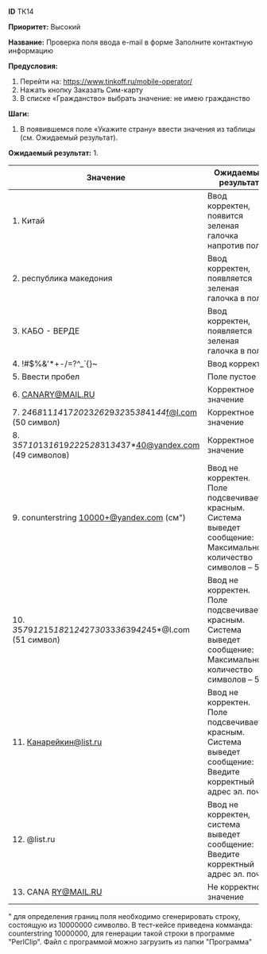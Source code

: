 **ID**		ТК14

**Приоритет:**	Высокий

**Название:** 	Проверка поля ввода e-mail в форме Заполните контактную информацию

**Предусловия:**

1.	Перейти на: https://www.tinkoff.ru/mobile-operator/
2.	Нажать кнопку Заказать Сим-карту
3.	В списке «Гражданство» выбрать значение: не имею гражданство

**Шаги:**
1.	В появившемся поле «Укажите страну» ввести значения из таблицы (см. Ожидаемый результат).

**Ожидаемый результат:**
1.

|    Значение                                                           |    Ожидаемый результат                                                                                                   |
|-----------------------------------------------------------------------|--------------------------------------------------------------------------------------------------------------------------|
|    1. Китай                                                              |    Ввод корректен, появится зеленая галочка напротив   поля                                                              |
|    2. республика македония                                               |    Ввод корректен, появляется зеленая галочка в поле.                                                                    |
|   3.  КАБО - ВЕРДЕ                                                       |    Ввод корректен, появляется зеленая галочка в поле.                                                                    |
|   4. !#$%&'*+-/=?^_`{}~                                                |    Ввод корректен                                                                                                        |
|   5. Ввести пробел                                                      |    Поле пустое                                                                                                           |
|    6. CANARY@MAIL.RU                                                     |    Корректное значение                                                                                                   |
|    7. 2*4*6*8*11*14*17*20*23*26*29*32*35*38*41*44*f@l.com (50 символ)    |    Корректное               значение                                                                                     |
|    8. 3*5*7*10*13*16*19*22*25*28*31*34*37*40@yandex.com (49 символов)    |    Корректное значение                                                                                                   |
|    9. conunterstring 10000+@yandex.com  (см")                                  |    Ввод не корректен. Поле подсвечивается красным. Система   выведет сообщение: Максимальное количество символов – 50    |
|   10. *3*5*7*9*12*15*18*21*24*27*30*33*36*39*42*45*@l.com (51 символ)    |    Ввод не корректен. Поле подсвечивается красным. Система   выведет сообщение: Максимальное количество символов – 50    |
|    11. Канарейкин@list.ru                                                 |    Ввод не корректен. Поле подсвечивается красным. Система   выведет сообщение: Введите корректный адрес эл. почты       |
|    12. @list.ru                                                           |    Ввод не корректен, система выведет сообщение:   Введите корректный адрес эл. почты                                    |
|    13. CANA RY@MAIL.RU                                                    |    Не корректное значение                                                                                                |


" для определения границ поля необходимо сгенерировать строку, состоящую из 10000000 символво. В тест-кейсе приведена комманда: counterstring 10000000, для генерации такой строки в программе "PerlClip". Файл с программой можно загрузить из папки "Программа"

